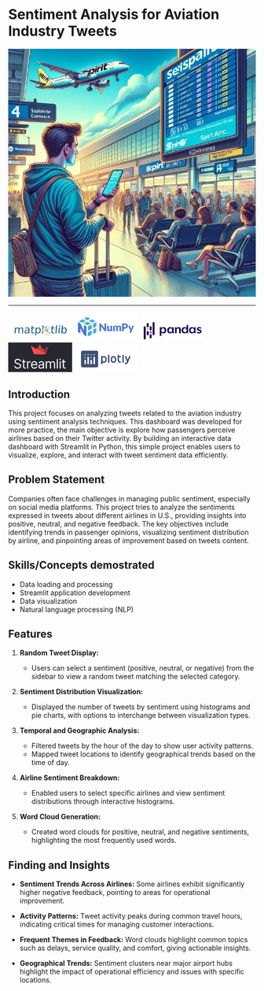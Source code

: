 # Sentiment Analysis for Aviation Industry Tweets
![](images/introduction.jpg)

---
<img src="images/matplotlib-logo.png" alt="Matplotlib Logo" width="130"/> <img src="images/numpy-logo.png" alt="Numpy Logo" width="130"/> <img src="images/pandas-logo.jpg" alt="Pandas Logo" width="130"/> <img src="images/streamlit-logo.jpg" alt="Streamlit Logo" width="130"/> <img src="images/plotly-logo.png" alt="Plotly Logo" width="130"/>

## Introduction
This project focuses on analyzing tweets related to the aviation industry using sentiment analysis techniques. This dashboard was developed for more practice, the main objective is explore how passengers perceive airlines based on their Twitter activity. By building an interactive data dashboard with Streamlit in Python, this simple project enables users to visualize, explore, and interact with tweet sentiment data efficiently.


## Problem Statement
Companies often face challenges in managing public sentiment, especially on social media platforms. This project tries to analyze the sentiments expressed in tweets about different airlines in U.S., providing insights into positive, neutral, and negative feedback. The key objectives include identifying trends in passenger opinions, visualizing sentiment distribution by airline, and pinpointing areas of improvement based on tweets content.

## Skills/Concepts demostrated
- Data loading and processing
- Streamlit application development
- Data visualization
- Natural language processing (NLP)

## Features
1. **Random Tweet Display:**
   - Users can select a sentiment (positive, neutral, or negative) from the sidebar to view a random tweet matching the selected category.
     
2. **Sentiment Distribution Visualization:**
   - Displayed the number of tweets by sentiment using histograms and pie charts, with options to interchange between visualization types.
     
3. **Temporal and Geographic Analysis:**
   - Filtered tweets by the hour of the day to show user activity patterns.
   - Mapped tweet locations to identify geographical trends based on the time of day.
     
4. **Airline Sentiment Breakdown:**
   - Enabled users to select specific airlines and view sentiment distributions through interactive histograms.
     
5. **Word Cloud Generation:**
   - Created word clouds for positive, neutral, and negative sentiments, highlighting the most frequently used words.

## Finding and Insights
- **Sentiment Trends Across Airlines:** Some airlines exhibit significantly higher negative feedback, pointing to areas for operational improvement.
  
- **Activity Patterns:** Tweet activity peaks during common travel hours, indicating critical times for managing customer interactions.
  
- **Frequent Themes in Feedback:** Word clouds highlight common topics such as delays, service quality, and comfort, giving actionable insights.
  
- **Geographical Trends:** Sentiment clusters near major airport hubs highlight the impact of operational efficiency and issues with specific locations.







